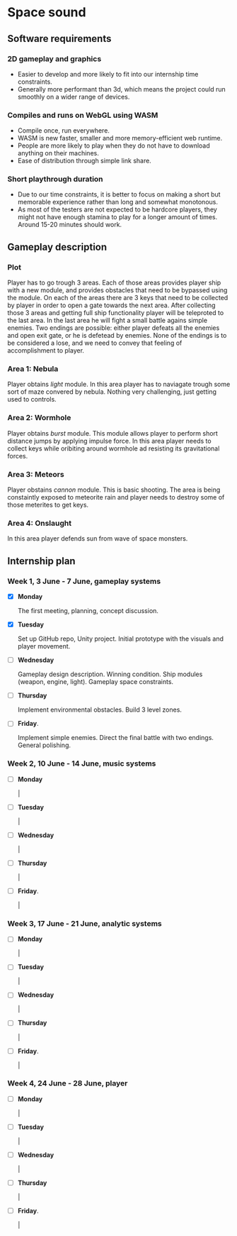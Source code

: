 # Space sound

## Software requirements

### 2D gameplay and graphics

- Easier to develop and more likely to fit into our internship time constraints.
- Generally more performant than 3d, which means the project could run smoothly on a wider range of devices.

### Compiles and runs on WebGL using WASM

- Compile once, run everywhere.
- WASM is new faster, smaller and more memory-efficient web runtime.
- People are more likely to play when they do not have to download anything on their machines.
- Ease of distribution through simple link share.

### Short playthrough duration

- Due to our time constraints, it is better to focus on making a short but memorable experience rather than long and somewhat monotonous.
- As most of the testers are not expected to be hardcore players, they might not have enough stamina to play for a longer amount of times. Around 15-20 minutes should work.

## Gameplay description

### Plot

Player has to go trough 3 areas. Each of those areas provides player ship with a new module, and provides obstacles that need to be bypassed using the module. On each of the areas there are 3 keys that need to be collected by player in order to open a gate towards the next area. After collecting those 3 areas and getting full ship functionality player will be teleproted to the last area. In the last area he will fight a small battle agains simple enemies. Two endings are possible: either player defeats all the enemies and open exit gate, or he is defetead by enemies. None of the endings is to be considered a lose, and we need to convey that feeling of accomplishment to player.

### Area 1: Nebula

Player obtains *light* module. In this area player has to naviagate trough some sort of maze convered by nebula. Nothing very challenging, just getting used to controls.

### Area 2: Wormhole

Player obtains *burst* module. This module allows player to perform short distance jumps by applying impulse force. In this area player needs to collect keys while oribiting around wormhole ad resisting its gravitational forces.

### Area 3: Meteors

Player obstains *cannon* module. This is basic shooting. The area is being constaintly exposed to meteorite rain and player needs to destroy some of those meterites to get keys.

### Area 4: Onslaught

In this area player defends sun from wave of space monsters.

## Internship plan

### Week 1, 3 June - 7 June, gameplay systems

- [x] **Monday**
  
  The first meeting, planning, concept discussion.

- [x] **Tuesday**

  Set up GitHub repo, Unity project. Initial prototype with the visuals and player movement.

- [ ] **Wednesday**
  
  Gameplay design description. Winning condition. Ship modules (weapon, engine, light). Gameplay space constraints.

- [ ] **Thursday**
  
  Implement environmental obstacles. Build 3 level zones.

- [ ] **Friday**.
  
  Implement simple enemies. Direct the final battle with two endings. General polishing.

### Week 2, 10 June - 14 June, music systems

- [ ] **Monday**
  
  |

- [ ] **Tuesday**

  |

- [ ] **Wednesday**
  
  |

- [ ] **Thursday**
  
  |

- [ ] **Friday**.
  
  |

### Week 3, 17 June - 21 June, analytic systems

- [ ] **Monday**
  
  |

- [ ] **Tuesday**

  |

- [ ] **Wednesday**
  
  |

- [ ] **Thursday**
  
  |

- [ ] **Friday**.
  
  |

### Week 4, 24 June - 28 June, player

- [ ] **Monday**
  
  |

- [ ] **Tuesday**

  |

- [ ] **Wednesday**
  
  |

- [ ] **Thursday**
  
  |

- [ ] **Friday**.
  
  |
